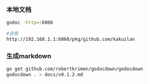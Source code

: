 ### 本地文档
```sh
godoc -http=:6060

#查看
http://192.168.1.1:6060/pkg/github.com/kakuilan
```

### 生成markdown
```sh
go get github.com/robertkrimen/godocdown/godocdown
godocdown . > docs/v0.1.2.md
```